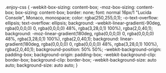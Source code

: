 .enjoy-css {
  -webkit-box-sizing: content-box;
  -moz-box-sizing: content-box;
  box-sizing: content-box;
  border: none;
  font: normal 16px/1 "Lucida Console", Monaco, monospace;
  color: rgba(250,255,0,1);
  -o-text-overflow: ellipsis;
  text-overflow: ellipsis;
  background: -webkit-linear-gradient(-90deg, rgba(0,0,0,0) 0, rgba(0,0,0,0) 48%, rgba(3,28,0,1) 100%), rgba(2,0,40,1);
  background: -moz-linear-gradient(180deg, rgba(0,0,0,0) 0, rgba(0,0,0,0) 48%, rgba(3,28,0,1) 100%), rgba(2,0,40,1);
  background: linear-gradient(180deg, rgba(0,0,0,0) 0, rgba(0,0,0,0) 48%, rgba(3,28,0,1) 100%), rgba(2,0,40,1);
  background-position: 50% 50%;
  -webkit-background-origin: padding-box;
  background-origin: padding-box;
  -webkit-background-clip: border-box;
  background-clip: border-box;
  -webkit-background-size: auto auto;
  background-size: auto auto;
}
